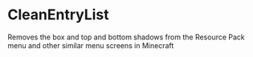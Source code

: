 # CleanEntryList
Removes the box and top and bottom shadows from the Resource Pack menu and other similar menu screens in Minecraft
